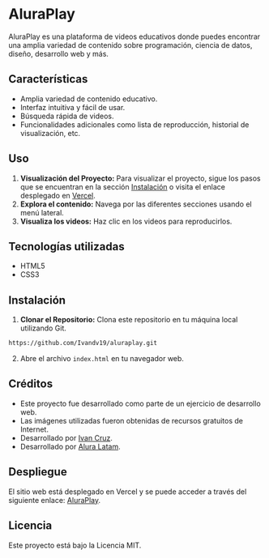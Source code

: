 # AluraPlay

AluraPlay es una plataforma de videos educativos donde puedes encontrar una amplia variedad de contenido sobre programación, ciencia de datos, diseño, desarrollo web y más.

## Características
- Amplia variedad de contenido educativo.
- Interfaz intuitiva y fácil de usar.
- Búsqueda rápida de videos.
- Funcionalidades adicionales como lista de reproducción, historial de visualización, etc.

## Uso
1. **Visualización del Proyecto:** Para visualizar el proyecto, sigue los pasos que se encuentran en la sección [Instalación](#instalación) o visita el enlace desplegado en [Vercel](https://aluraplay-rho-rosy.vercel.app/).
2. **Explora el contenido:** Navega por las diferentes secciones usando el menú lateral.
3. **Visualiza los videos:** Haz clic en los videos para reproducirlos.

## Tecnologías utilizadas

- HTML5
- CSS3

## Instalación

1. **Clonar el Repositorio:** Clona este repositorio en tu máquina local utilizando Git.
```bash
https://github.com/Ivandv19/aluraplay.git
```
2. Abre el archivo `index.html` en tu navegador web.

## Créditos

- Este proyecto fue desarrollado como parte de un ejercicio de desarrollo web.
- Las imágenes utilizadas fueron obtenidas de recursos gratuitos de Internet.
- Desarrollado por [Ivan Cruz](https://www.linkedin.com/in/ivan-cruz-1906mx/).
- Desarrollado por [Alura Latam](https://www.linkedin.com/company/alura-latam/).

## Despliegue

El sitio web está desplegado en Vercel y se puede acceder a través del siguiente enlace: [AluraPlay](https://aluraplay-rho-rosy.vercel.app/).


## Licencia

Este proyecto está bajo la Licencia MIT.
